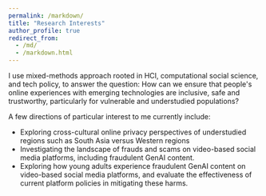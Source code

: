 ```yaml
---
permalink: /markdown/
title: "Research Interests"
author_profile: true
redirect_from: 
  - /md/
  - /markdown.html
---
```

I use mixed-methods approach rooted in HCI, computational social science, and tech policy, to answer the question: How can we ensure that people's online experiences with emerging technologies are inclusive, safe and trustworthy, particularly for vulnerable and understudied populations? 

A few directions of particular interest to me currently include: 
* Exploring cross-cultural online privacy perspectives of understudied regions such as South Asia versus Western regions
* Investigating the landscape of frauds and scams on video-based social media platforms, including fraudulent GenAI content.
* Exploring how young adults experience fraudulent GenAI content on video-based social media platforms, and evaluate the effectiveness of current platform policies in mitigating these harms.